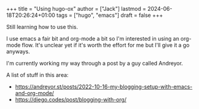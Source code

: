 +++
title = "Using hugo-ox"
author = ["Jack"]
lastmod = 2024-06-18T20:26:24+01:00
tags = ["hugo", "emacs"]
draft = false
+++

Still learning how to use this.

I use emacs a fair bit and org-mode a bit so I'm interested in using an org-mode flow.
It's unclear yet if it's worth the effort for me but I'll give it a go anyways.

I'm currently working my way through a post by a guy called Andreyor.

A list of stuff in this area:

-   <https://andreyor.st/posts/2022-10-16-my-blogging-setup-with-emacs-and-org-mode/>
-   <https://diego.codes/post/blogging-with-org/>
